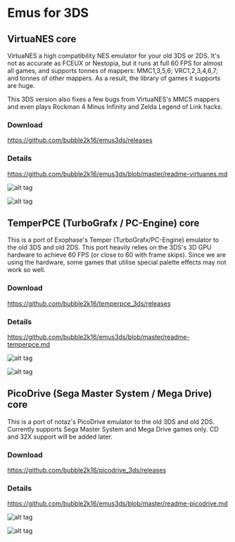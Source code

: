 # Emus for 3DS 

## VirtuaNES core

VirtuaNES a high compatibility NES emulator for your old 3DS or 2DS. It's not as accurate as FCEUX or Nestopia, but it runs at full 60 FPS for almost all games, and supports tonnes of mappers: MMC1,3,5,6; VRC1,2,3,4,6,7; and tonnes of other mappers. As a result, the library of games it supports are huge. 

This 3DS version also fixes a few bugs from VirtuaNES's MMC5 mappers and even plays Rockman 4 Minus Infinity and Zelda Legend of Link hacks.

### Download

https://github.com/bubble2k16/emus3ds/releases

### Details

https://github.com/bubble2k16/emus3ds/blob/master/readme-virtuanes.md

![alt tag](https://github.com/bubble2k16/emus3ds/blob/master/screenshots/VirtuaNES%20-%20Gradius%20II.bmp)

![alt tag](https://github.com/bubble2k16/emus3ds/blob/master/screenshots/VirtuaNES%20-%20Kirby's%20Adventure.bmp)

## TemperPCE (TurboGrafx / PC-Engine) core

This is a port of Exophase's Temper (TurboGrafx/PC-Engine) emulator to the old 3DS and old 2DS. This port heavily relies on the 3DS's 3D GPU hardware to achieve 60 FPS (or close to 60 with frame skips). Since we are using the hardware, some games that utilise special palette effects may not work so well.

### Download

https://github.com/bubble2k16/temperpce_3ds/releases

### Details

https://github.com/bubble2k16/emus3ds/blob/master/readme-temperpce.md

![alt tag](https://github.com/bubble2k16/emus3ds/blob/master/screenshots/TemperPCE01.bmp)

![alt tag](https://github.com/bubble2k16/emus3ds/blob/master/screenshots/TemperPCE04.bmp)

## PicoDrive (Sega Master System / Mega Drive) core

This is a port of notaz's PicoDrive emulator to the old 3DS and old 2DS. Currently supports Sega Master System and Mega Drive games only. CD and 32X support will be added later.

### Download

https://github.com/bubble2k16/picodrive_3ds/releases

### Details

https://github.com/bubble2k16/emus3ds/blob/master/readme-picodrive.md

![alt tag](https://github.com/bubble2k16/emus3ds/blob/master/screenshots/PicoDrive01.bmp)

![alt tag](https://github.com/bubble2k16/emus3ds/blob/master/screenshots/PicoDrive02.bmp)
